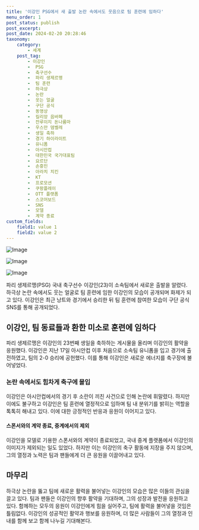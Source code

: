 ```yaml
---
title: '이강인 PSG에서 새 출발 논란 속에서도 웃음으로 팀 훈련에 임하다'
menu_order: 1
post_status: publish
post_excerpt: 
post_date: 2024-02-20 20:28:46
taxonomy:
    category:
        - 세계
    post_tag:
        - 이강인
        -  PSG
        -  축구선수
        -  파리 생제르맹
        -  팀 훈련
        -  하극상
        -  논란
        -  웃는 얼굴
        -  구단 공식
        -  동영상
        -  킬리앙 음바페
        -  잔루이지 돈나룸마
        -  우스만 뎀벨레
        -  생일 축하
        -  경기 하이라이트
        -  유니폼
        -  아시안컵
        -  대한민국 국가대표팀
        -  요르단
        -  손흥민
        -  아라치 치킨
        -  KT
        -  프로모션
        -  쿠팡플레이
        -  OTT 플랫폼
        -  스코어보드
        -  SNS
        -  모델
        -  계약 종료
custom_fields:
    field1: value 1
    field2: value 2
---
```


![Image](https://imgnews.pstatic.net/image/015/2024/02/20/0004950414_001_20240220085601019.jpg?type=w647)

![Image](https://imgnews.pstatic.net/image/015/2024/02/20/0004950414_002_20240220085601044.jpg?type=w647)

![Image](https://imgnews.pstatic.net/image/015/2024/02/20/0004950414_003_20240220085601067.jpg?type=w647)

파리 생제르맹(PSG) 국내 축구선수 이강인(23)이 소속팀에서 새로운 출발을 알렸다. 하극상 논란 속에서도 웃는 얼굴로 팀 훈련에 임한 이강인의 모습이 공개되며 화제가 되고 있다. 이강인은 최근 낭트와 경기에서 승리한 뒤 팀 훈련에 참여한 모습이 구단 공식 SNS를 통해 공개되었다.
## 이강인, 팀 동료들과 환한 미소로 훈련에 임하다
파리 생제르맹은 이강인의 23번째 생일을 축하하는 게시물을 올리며 이강인의 활약을 응원했다. 이강인은 지난 17일 아시안컵 이후 처음으로 소속팀 유니폼을 입고 경기에 출전하였고, 팀의 2-0 승리에 공헌했다. 이를 통해 이강인은 새로운 에너지를 축구장에 불어넣었다.
### 논란 속에서도 힘차게 축구에 몰입
이강인은 아시안컵에서의 경기 후 소란이 끼친 사건으로 인해 논란에 휘말렸다. 하지만 이에도 불구하고 이강인은 팀 훈련에 열정적으로 임하며 팀 내 분위기를 밝히는 역할을 톡톡히 해내고 있다. 이에 대한 긍정적인 반응과 응원이 이어지고 있다.
#### 스폰서와의 계약 종료, 중계에서의 제외
이강인을 모델로 기용한 스폰서와의 계약이 종료되었고, 국내 중계 플랫폼에서 이강인의 이미지가 제외되는 일도 있었다. 하지만 이는 이강인의 축구 활동에 지장을 주지 않으며, 그의 열정과 노력은 팀과 팬들에게 더 큰 응원을 이끌어내고 있다.
## 마무리
하극상 논란을 뚫고 팀에 새로운 활력을 불어넣는 이강인의 모습은 많은 이들의 관심을 끌고 있다. 팀과 팬들은 이강인의 향후 활약을 기대하며, 그의 성장과 발전을 응원하고 있다. 함께하는 모두의 응원이 이강인에게 힘을 실어주고, 팀에 활력을 불어넣을 것임은 틀림없다. 이강인의 성공적인 활약과 행보를 응원하며, 더 많은 사람들이 그의 열정과 인내를 함께 보고 함께 나누길 기대해본다.
